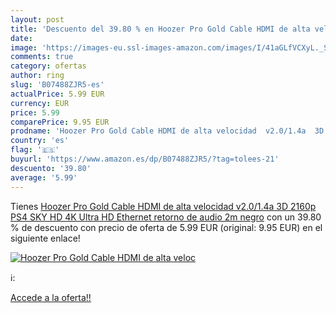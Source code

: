 ```yaml
---
layout: post
title: 'Descuento del 39.80 % en Hoozer Pro Gold Cable HDMI de alta veloc'
date: 
image: 'https://images-eu.ssl-images-amazon.com/images/I/41aGLfVCXyL._SL200_.jpg'
comments: true
category: ofertas
author: ring
slug: 'B07488ZJR5-es'
actualPrice: 5.99 EUR
currency: EUR
price: 5.99
comparePrice: 9.95 EUR
prodname: 'Hoozer Pro Gold Cable HDMI de alta velocidad  v2.0/1.4a  3D  2160p  PS4  SKY  HD  4K  Ultra HD  Ethernet  retorno de audio  2m  negro'
country: 'es'
flag: '🇪🇸'
buyurl: 'https://www.amazon.es/dp/B07488ZJR5/?tag=tolees-21'
descuento: '39.80'
average: '5.99'
---
```


Tienes [Hoozer Pro Gold Cable HDMI de alta velocidad  v2.0/1.4a  3D  2160p  PS4  SKY  HD  4K  Ultra HD  Ethernet  retorno de audio  2m  negro](https://www.amazon.es/dp/B07488ZJR5/?tag=tolees-21) con un 39.80 % de descuento con precio de oferta de 5.99 EUR (original: 9.95 EUR) en el siguiente enlace!

[![Hoozer Pro Gold Cable HDMI de alta veloc](https://images-eu.ssl-images-amazon.com/images/I/41aGLfVCXyL._SL200_.jpg)](https://www.amazon.es/dp/B07488ZJR5/?tag=tolees-21)

ℹ️:


[Accede a la oferta!!](https://www.amazon.es/dp/B07488ZJR5/?tag=tolees-21)
